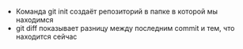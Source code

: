 * Командa git init создаёт репозиторий в папке в которой мы находимся
* git diff показывает разницу между последним commit и тем, что находится сейчас 